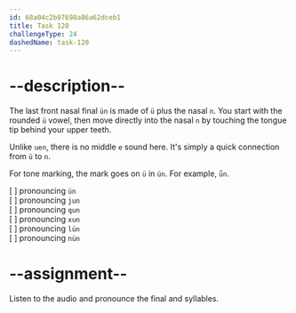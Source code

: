 ```yaml
---
id: 68a04c2b07698a86a62dceb1
title: Task 120
challengeType: 24
dashedName: task-120
---
```


<!--SPEAKING-->

<!-- (Audio) A: ün, jun, qun, xun, lün, nün -->

# --description--

The last front nasal final `ün` is made of `ü` plus the nasal `n`. You start with the rounded `ü` vowel, then move directly into the nasal `n` by touching the tongue tip behind your upper teeth.

Unlike `uen`, there is no middle `e` sound here. It's simply a quick connection from `ü` to `n`.

For tone marking, the mark goes on `ü` in `ün`. For example, `ǘn`.

[ ] pronouncing `ün`  
[ ] pronouncing `jun`  
[ ] pronouncing `qun`  
[ ] pronouncing `xun`  
[ ] pronouncing `lün`  
[ ] pronouncing `nün`

# --assignment--

Listen to the audio and pronounce the final and syllables.
